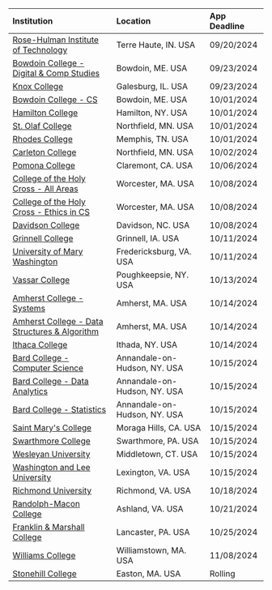 
| **Institution** | **Location** | **App Deadline** |
| :----       | :---       | :--- |
| [Rose-Hulman Institute of Technology](#rose-hulman) | Terre Haute, IN. USA | 09/20/2024 |
| [Bowdoin College - Digital & Comp Studies](#bowdoin-comp) | Bowdoin, ME. USA | 09/23/2024 |
| [Knox College](#knox) | Galesburg, IL. USA | 09/23/2024 |
| [Bowdoin College - CS](#bowdoin-cs) | Bowdoin, ME. USA | 10/01/2024 |
| [Hamilton College](#hamilton) | Hamilton, NY. USA | 10/01/2024
| [St. Olaf College](#st-olaf) | Northfield, MN. USA | 10/01/2024 |
| [Rhodes College](#rhodes) | Memphis, TN. USA | 10/01/2024 |
| [Carleton College](#carleton) | Northfield, MN. USA | 10/02/2024 |
| [Pomona College](#pomona) | Claremont, CA. USA | 10/06/2024 |
| [College of the Holy Cross - All Areas](#holy-cross) |Worcester, MA. USA | 10/08/2024 |
| [College of the Holy Cross - Ethics in CS](#holy-cross-ethics) |Worcester, MA. USA | 10/08/2024 |
| [Davidson College](#davidson) |Davidson, NC. USA | 10/08/2024 |
| [Grinnell College](#grinnell) | Grinnell, IA. USA | 10/11/2024 |
| [University of Mary Washington](#umw) | Fredericksburg, VA. USA | 10/11/2024 |
| [Vassar College](#vassar) | Poughkeepsie, NY. USA | 10/13/2024 |
| [Amherst College - Systems](#amherst-systems) |Amherst, MA. USA | 10/14/2024 |
| [Amherst College - Data Structures & Algorithm](#amherst-data) |Amherst, MA. USA | 10/14/2024 |
| [Ithaca College](#ithaca) | Ithada, NY. USA | 10/14/2024 |
| [Bard College - Computer Science](#bard-cs) | Annandale-on-Hudson, NY. USA | 10/15/2024 |
| [Bard College - Data Analytics](#bard-da) | Annandale-on-Hudson, NY. USA | 10/15/2024 |
| [Bard College - Statistics](#bard-stat) | Annandale-on-Hudson, NY. USA | 10/15/2024 |
| [Saint Mary's College](#st-marys) | Moraga Hills, CA. USA | 10/15/2024 |
| [Swarthmore College](#swarthmore) | Swarthmore, PA. USA | 10/15/2024 |
| [Wesleyan University](#wesleyan) | Middletown, CT. USA | 10/15/2024 |
| [Washington and Lee University](#w-lee) | Lexington, VA. USA | 10/15/2024 |
| [Richmond University](#richmond) | Richmond, VA. USA | 10/18/2024 | 
| [Randolph-Macon College](#randolph) | Ashland, VA. USA | 10/21/2024 | 
| [Franklin & Marshall College](#franklinmarshall) | Lancaster, PA. USA | 10/25/2024 |
| [Williams College](#williams) | Williamstown, MA. USA | 11/08/2024 |
| [Stonehill College](#stonehill) | Easton, MA. USA | Rolling |
